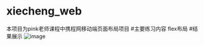 # xiecheng_web
本项目为pink老师课程中携程网移动端页面布局项目
#主要练习内容
flex布局
#结果展示
![image](https://github.com/user-attachments/assets/97f68114-584b-46be-8b52-426b1d1b7af5)
